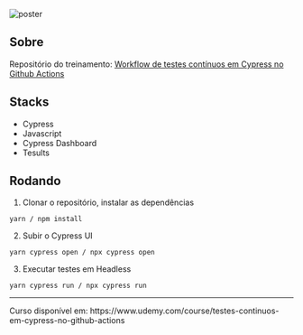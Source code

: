 ![poster](./.github/poster.png)

## Sobre

Repositório do treinamento: [ Workflow de testes contínuos em Cypress no Github Actions](https://www.udemy.com/course/testes-continuos-em-cypress-no-github-actions)

## Stacks
- Cypress
- Javascript
- Cypress Dashboard
- Tesults

## Rodando

1. Clonar o repositório, instalar as dependências
```
yarn / npm install
```

2. Subir o Cypress UI
```
yarn cypress open / npx cypress open 
```

3. Executar testes em Headless
```
yarn cypress run / npx cypress run 
```

<hr>
Curso disponível em: https://www.udemy.com/course/testes-continuos-em-cypress-no-github-actions